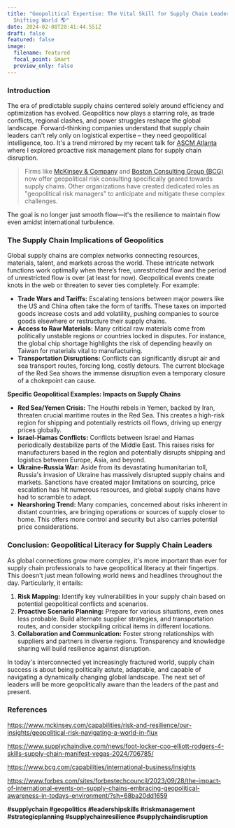 ```yaml
---
title: "Geopolitical Expertise: The Vital Skill for Supply Chain Leaders in a
  Shifting World 🌎"
date: 2024-02-08T20:41:44.551Z
draft: false
featured: false
image:
  filename: featured
  focal_point: Smart
  preview_only: false
---
```

<!--StartFragment-->

### Introduction

The era of predictable supply chains centered solely around efficiency and optimization has evolved. Geopolitics now plays a starring role, as trade conflicts, regional clashes, and power struggles reshape the global landscape. Forward-thinking companies understand that supply chain leaders can't rely only on logistical expertise – they need geopolitical intelligence, too. It's a trend mirrored by my recent talk for [ASCM Atlanta](https://www.linkedin.com/company/ascm-atlanta/) where I explored proactive risk management plans for supply chain disruption.

> Firms like [McKinsey & Company](https://www.linkedin.com/company/mckinsey/) and [Boston Consulting Group (BCG)](https://www.linkedin.com/company/boston-consulting-group/) now offer geopolitical risk consulting specifically geared towards supply chains. Other organizations have created dedicated roles as "geopolitical risk managers" to anticipate and mitigate these complex challenges.

The goal is no longer just smooth flow—it's the resilience to maintain flow even amidst international turbulence.

### The Supply Chain Implications of Geopolitics

Global supply chains are complex networks connecting resources, materials, talent, and markets across the world. These intricate network functions work optimally when there’s free, unrestricted flow and the period of unrestricted flow is over (at least for now). Geopolitical events create knots in the web or threaten to sever ties completely. For example:

* **Trade Wars and Tariffs:** Escalating tensions between major powers like the US and China often take the form of tariffs. These taxes on imported goods increase costs and add volatility, pushing companies to source goods elsewhere or restructure their supply chains.
* **Access to Raw Materials:** Many critical raw materials come from politically unstable regions or countries locked in disputes. For instance, the global chip shortage highlights the risk of depending heavily on Taiwan for materials vital to manufacturing.
* **Transportation Disruptions:** Conflicts can significantly disrupt air and sea transport routes, forcing long, costly detours. The current blockage of the Red Sea shows the immense disruption even a temporary closure of a chokepoint can cause.

**Specific Geopolitical Examples: Impacts on Supply Chains**

* **Red Sea/Yemen Crisis:** The Houthi rebels in Yemen, backed by Iran, threaten crucial maritime routes in the Red Sea. This creates a high-risk region for shipping and potentially restricts oil flows, driving up energy prices globally.
* **Israel-Hamas Conflicts:** Conflicts between Israel and Hamas periodically destabilize parts of the Middle East. This raises risks for manufacturers based in the region and potentially disrupts shipping and logistics between Europe, Asia, and beyond.
* **Ukraine-Russia War:** Aside from its devastating humanitarian toll, Russia's invasion of Ukraine has massively disrupted supply chains and markets. Sanctions have created major limitations on sourcing, price escalation has hit numerous resources, and global supply chains have had to scramble to adapt.
* **Nearshoring Trend:** Many companies, concerned about risks inherent in distant countries, are bringing operations or sources of supply closer to home. This offers more control and security but also carries potential price considerations.

### Conclusion: Geopolitical Literacy for Supply Chain Leaders

As global connections grow more complex, it's more important than ever for supply chain professionals to have geopolitical literacy at their fingertips. This doesn't just mean following world news and headlines throughout the day. Particularly, it entails:

1. **Risk Mapping:** Identify key vulnerabilities in your supply chain based on potential geopolitical conflicts and scenarios.
2. **Proactive Scenario Planning:** Prepare for various situations, even ones less probable. Build alternate supplier strategies, and transportation routes, and consider stockpiling critical items in different locations.
3. **Collaboration and Communication:** Foster strong relationships with suppliers and partners in diverse regions. Transparency and knowledge sharing will build resilience against disruption.

In today's interconnected yet increasingly fractured world, supply chain success is about being politically astute, adaptable, and capable of navigating a dynamically changing global landscape. The next set of leaders will be more geopolitically aware than the leaders of the past and present.

### References

<https://www.mckinsey.com/capabilities/risk-and-resilience/our-insights/geopolitical-risk-navigating-a-world-in-flux>

<https://www.supplychaindive.com/news/foot-locker-coo-elliott-rodgers-4-skills-supply-chain-manifest-vegas-2024/706785/>

<https://www.bcg.com/capabilities/international-business/insights>

<https://www.forbes.com/sites/forbestechcouncil/2023/09/28/the-impact-of-international-events-on-supply-chains-embracing-geopolitical-awareness-in-todays-environment/?sh=68ba20dd1659>



**\#supplychain #geopolitics #leadershipskills #riskmanagement #strategicplanning #supplychainresilience #supplychaindisruption**

<!--EndFragment-->